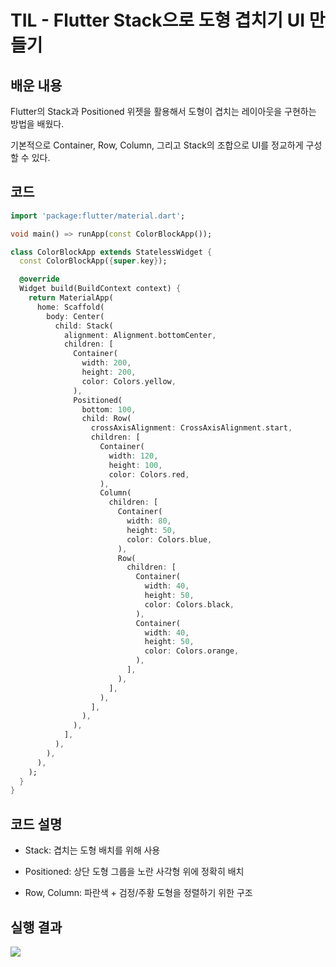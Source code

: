 # TIL - Flutter Stack으로 도형 겹치기 UI 만들기
## 배운 내용
Flutter의 Stack과 Positioned 위젯을 활용해서 도형이 겹치는 레이아웃을 구현하는 방법을 배웠다.

기본적으로 Container, Row, Column, 그리고 Stack의 조합으로 UI를 정교하게 구성할 수 있다.
## 코드
```dart
import 'package:flutter/material.dart';

void main() => runApp(const ColorBlockApp());

class ColorBlockApp extends StatelessWidget {
  const ColorBlockApp({super.key});

  @override
  Widget build(BuildContext context) {
    return MaterialApp(
      home: Scaffold(
        body: Center(
          child: Stack(
            alignment: Alignment.bottomCenter,
            children: [
              Container(
                width: 200,
                height: 200,
                color: Colors.yellow,
              ),
              Positioned(
                bottom: 100,
                child: Row(
                  crossAxisAlignment: CrossAxisAlignment.start,
                  children: [
                    Container(
                      width: 120,
                      height: 100,
                      color: Colors.red,
                    ),
                    Column(
                      children: [
                        Container(
                          width: 80,
                          height: 50,
                          color: Colors.blue,
                        ),
                        Row(
                          children: [
                            Container(
                              width: 40,
                              height: 50,
                              color: Colors.black,
                            ),
                            Container(
                              width: 40,
                              height: 50,
                              color: Colors.orange,
                            ),
                          ],
                        ),
                      ],
                    ),
                  ],
                ),
              ),
            ],
          ),
        ),
      ),
    );
  }
}
```
## 코드 설명
- Stack: 겹치는 도형 배치를 위해 사용

- Positioned: 상단 도형 그룹을 노란 사각형 위에 정확히 배치

- Row, Column: 파란색 + 검정/주황 도형을 정렬하기 위한 구조
## 실행 결과
![](https://github.com/YOUHEETAE/mygit/blob/main/%ED%99%94%EB%A9%B4%20%EC%BA%A1%EC%B2%98%202025-04-13%20224420.jpg)
